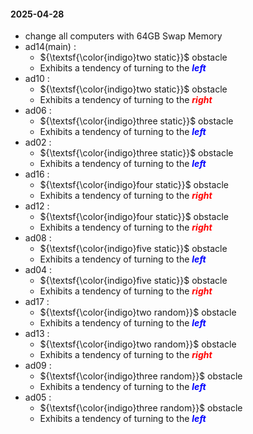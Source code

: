 #### 2025-04-28
- change all computers with 64GB Swap Memory
- ad14(main) :
    - ${\textsf{\color{indigo}two static}}$ obstacle
    - Exhibits a tendency of turning to the <span style="color:blue">***left***</span>
- ad10 :
    - ${\textsf{\color{indigo}two static}}$ obstacle
    - Exhibits a tendency of turning to the <span style="color:red">***right***</span>
- ad06 : 
    - ${\textsf{\color{indigo}three static}}$ obstacle
    - Exhibits a tendency of turning to the <span style="color:blue">***left***</span>
- ad02 : 
    - ${\textsf{\color{indigo}three static}}$ obstacle
    - Exhibits a tendency of turning to the <span style="color:blue">***left***</span>
- ad16 : 
    - ${\textsf{\color{indigo}four static}}$ obstacle
    - Exhibits a tendency of turning to the <span style="color:red">***right***</span>
- ad12 : 
    - ${\textsf{\color{indigo}four static}}$ obstacle
    - Exhibits a tendency of turning to the <span style="color:red">***right***</span>
- ad08 : 
    - ${\textsf{\color{indigo}five static}}$ obstacle
    - Exhibits a tendency of turning to the <span style="color:blue">***left***</span>
- ad04 : 
    - ${\textsf{\color{indigo}five static}}$ obstacle
    - Exhibits a tendency of turning to the <span style="color:red">***right***</span>
- ad17 : 
    - ${\textsf{\color{indigo}two random}}$ obstacle
    - Exhibits a tendency of turning to the <span style="color:blue">***left***</span>
- ad13 : 
    - ${\textsf{\color{indigo}two random}}$ obstacle
    - Exhibits a tendency of turning to the <span style="color:red">***right***</span>
- ad09 : 
    - ${\textsf{\color{indigo}three random}}$ obstacle
    - Exhibits a tendency of turning to the <span style="color:blue">***left***</span>
- ad05 : 
    - ${\textsf{\color{indigo}three random}}$ obstacle
    - Exhibits a tendency of turning to the <span style="color:blue">***left***</span>